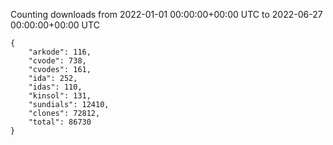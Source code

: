 
Counting downloads from 2022-01-01 00:00:00+00:00 UTC to 2022-06-27 00:00:00+00:00 UTC

```
{
    "arkode": 116,
    "cvode": 738,
    "cvodes": 161,
    "ida": 252,
    "idas": 110,
    "kinsol": 131,
    "sundials": 12410,
    "clones": 72812,
    "total": 86730
}
```
